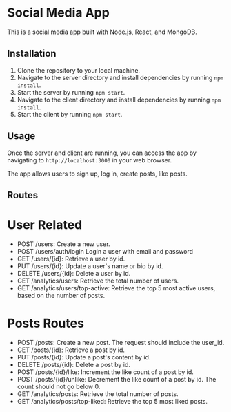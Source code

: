 # Social Media App

This is a social media app built with Node.js, React, and MongoDB.

## Installation

1. Clone the repository to your local machine.
2. Navigate to the server directory and install dependencies by running `npm install`.
3. Start the server by running `npm start`.
4. Navigate to the client directory and install dependencies by running `npm install`.
5. Start the client by running `npm start`.

## Usage

Once the server and client are running, you can access the app by navigating to `http://localhost:3000` in your web browser.

The app allows users to sign up, log in, create posts, like posts.

## Routes
# User Related 
 - POST /users: Create a new user.
 - POST /users/auth/login Login a user with email and password
 - GET /users/{id}: Retrieve a user by id.
 - PUT /users/{id}: Update a user's name or bio by id.
 - DELETE /users/{id}: Delete a user by id.
 - GET /analytics/users: Retrieve the total number of users.
 - GET /analytics/users/top-active: Retrieve the top 5 most active users, based on the number of posts.

# Posts Routes
 - POST /posts: Create a new post. The request should include the user_id.
 - GET /posts/{id}: Retrieve a post by id.
 - PUT /posts/{id}: Update a post's content by id.
 - DELETE /posts/{id}: Delete a post by id.
 - POST /posts/{id}/like: Increment the like count of a post by id.
 - POST /posts/{id}/unlike: Decrement the like count of a post by id. The count should not go below 0.
 - GET /analytics/posts: Retrieve the total number of posts.
 - GET /analytics/posts/top-liked: Retrieve the top 5 most liked posts.
